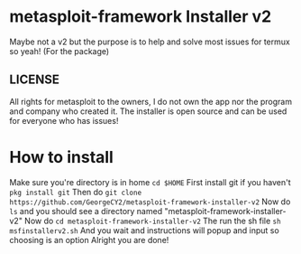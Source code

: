 # metasploit-framework Installer v2
Maybe not a v2 but the purpose is to help and solve most issues for termux so yeah! 
(For the package)
## LICENSE
All rights for metasploit to the owners, I do not own the app nor the program and company who created it.
The installer is open source and can be used for everyone who has issues!
# How to install 
Make sure you're directory is in home
`cd $HOME`
First install git if you haven't 
`pkg install git`
Then do 
`git clone https://github.com/GeorgeCY2/metasploit-framework-installer-v2`
Now do `ls` and you should see a directory named "metasploit-framework-installer-v2"
Now do
`cd metasploit-framework-installer-v2`
The run the sh file
`sh msfinstallerv2.sh`
And you wait and instructions will popup and input so choosing is an option
Alright you are done!

